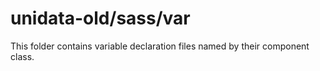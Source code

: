 # unidata-old/sass/var

This folder contains variable declaration files named by their component class.
